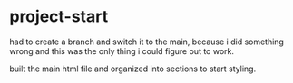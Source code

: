 # project-start

had to create a branch and switch it to the main, because i did something wrong and this was the only thing i could figure out to work.

built the main html file and organized into sections to start styling.
